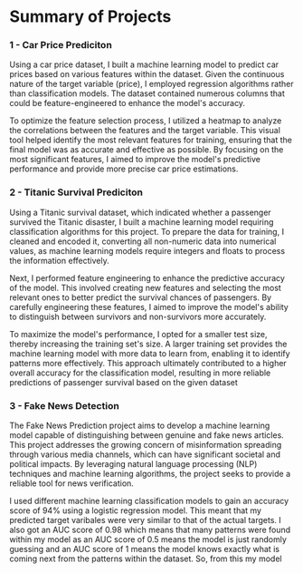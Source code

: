 # Summary of Projects

### 1 - Car Price Prediciton

Using a car price dataset, I built a machine learning model to predict car prices based on various features within the dataset. Given the continuous nature of the target variable (price), I employed regression algorithms rather than classification models. The dataset contained numerous columns that could be feature-engineered to enhance the model's accuracy.

To optimize the feature selection process, I utilized a heatmap to analyze the correlations between the features and the target variable. This visual tool helped identify the most relevant features for training, ensuring that the final model was as accurate and effective as possible. By focusing on the most significant features, I aimed to improve the model's predictive performance and provide more precise car price estimations.


### 2 - Titanic Survival Prediciton

Using a Titanic survival dataset, which indicated whether a passenger survived the Titanic disaster, I built a machine learning model requiring classification algorithms for this project. To prepare the data for training, I cleaned and encoded it, converting all non-numeric data into numerical values, as machine learning models require integers and floats to process the information effectively.

Next, I performed feature engineering to enhance the predictive accuracy of the model. This involved creating new features and selecting the most relevant ones to better predict the survival chances of passengers. By carefully engineering these features, I aimed to improve the model's ability to distinguish between survivors and non-survivors more accurately.

To maximize the model's performance, I opted for a smaller test size, thereby increasing the training set's size. A larger training set provides the machine learning model with more data to learn from, enabling it to identify patterns more effectively. This approach ultimately contributed to a higher overall accuracy for the classification model, resulting in more reliable predictions of passenger survival based on the given dataset


### 3 - Fake News Detection 

The Fake News Prediction project aims to develop a machine learning model capable of distinguishing between genuine and fake news articles. This project addresses the growing concern of misinformation spreading through various media channels, which can have significant societal and political impacts. By leveraging natural language processing (NLP) techniques and machine learning algorithms, the project seeks to provide a reliable tool for news verification.

I used different machine learning classification models to gain an accuracy score of 94% using a logistic regression model. This meant that my predicted target varibales were very similar to that of the actual targets. I also got an AUC score of 0.98 which means that many patterns were found within my model as an AUC score of 0.5 means the model is just randomly guessing and an AUC score of 1 means the model knows exactly what is coming next from the patterns within the dataset. So, from this my model

